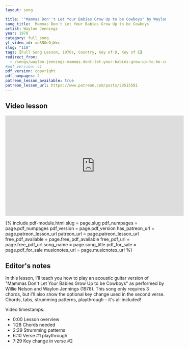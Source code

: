 ```yaml
---
layout: song

title: '"Mammas Don''t Let Your Babies Grow Up to be Cowboys" by Waylon Jennings and Willie Nelson'
song_title:  Mammas Don't Let Your Babies Grow Up to be Cowboys
artist: Waylon Jennings
year: 1978
category: full_song
yt_video_id: xoSN0eOjWxc
slug: "118"
tags: [Full Song Lesson, 1970s, Country, Key of D, Key of E]
redirect_from:
  - /songs/waylon-jennings-mammas-dont-let-your-babies-grow-up-to-be-cowboys/
#pdf_version: v1
pdf_version: copyright
pdf_numpages: 2
patreon_lesson_available: true
patreon_lesson_url: https://www.patreon.com/posts/28515581
---
```


## Video lesson

<iframe width="560" height="315" src="https://www.youtube.com/embed/xoSN0eOjWxc?showinfo=0" frameborder="0" allowfullscreen></iframe>

{% include pdf-module.html slug = page.slug pdf_numpages = page.pdf_numpages pdf_version = page.pdf_version has_patreon_url = page.patreon_lesson_url patreon_url = page.patreon_lesson_url free_pdf_available = page.free_pdf_available free_pdf_url = page.free_pdf_url song_name = page.song_title pdf_for_sale = page.pdf_for_sale musicnotes_url = page.musicnotes_url %}

## Editor's notes

In this lesson, I'll teach you how to play an acoustic guitar version of "Mammas Don't Let Your Babies Grow Up to be Cowboys" as performed by Willie Nelson and Waylon Jennings (1978). This song only requires 3 chords, but I'll also show the optional key change used in the second verse. Chords, tabs, strumming patterns, playthrough – it's all included!

Video timestamps:

- 0:00 Lesson overview
- 1:28 Chords needed
- 2:29 Strumming patterns
- 6:10 Verse #1 playthrough
- 7:29 Key change in verse #2

<!-- ## Chords needed

Quite simple! Three chords only, played in the same order for the verse and the chorus. If you want to change key in the second verse, you'll need the E A and B7 as shown below (this isn't required though, if you're doing a campfire version).

    E –––2––––3––––0––––    –––0––––0––––2–––
    B –––3––––0––––2––––    –––0––––2––––0–––
    G –––2––––0––––0––––    –––1––––2––––2–––
    D –––0––––0––––2––––    –––2––––2––––1–––
    A ––––––––2––––0––––    –––2––––0––––2–––
    E ––––––––3–––––––––    –––0–––––––––––––
         D    G    A7          E    A    B7  

## Strumming pattern

Here's a few ways to approach it. For starters, think of things in groups of 3. Begin with down strums on the "1" counts only.

    D = down strum
    U = up strum

    1 + 2 + 3 + 1 + 2 + 3 +
    D           D

From there, add smaller / weaker down strums on the "2" and "3" counts, keeping the accent (emphasis) on the "1".

    1 + 2 + 3 + 1 + 2 + 3 +
    D   d   d   D   d   d

Then, if you desire, you can add upstrums in between the smaller down strums:

    1 + 2 + 3 + 1 + 2 + 3 +
    D   d u d u D   d u d u

Said out loud, this would be "DOWN, down up down up... DOWN, down up down up... ".

## Strumming with alternating bass notes

This isn't required, but is a fun way to spice up the song a bit. Which is, alternating bass notes on the chords you strum. Examples below. See video lesson for reference.

    E ––––––2–2––2–2––––––2–2––2–2––––––2–2––2–2––––––2–2––2–2–––––
    B ––––––3–3––3–3––––––3–3––3–3––––––3–3––3–3––––––3–3––3–3–––––
    G ––––––2–2––2–2––––––2–2––2–2––––––2–2––2–2––––––2–2––2–2–––––
    D –––0–––––––––––––––––––––––––––0–––––––––––––––––––––––––––––
    A –––––––––––––––––0–––––––––––––––––––––––––––0–––––––––––––––
    E –––––––––––––––––––––––––––––––––––––––––––––––––––––––––––––
         D

    E ––––––3–3––3–3––––––3–3––3–3––––––3–3––3–3––––––3–3––3–3–––––
    B ––––––0–0––0–0––––––0–0––0–0––––––0–0––0–0––––––0–0––0–0–––––
    G ––––––0–0––0–0––––––0–0––0–0––––––0–0––0–0––––––0–0––0–0–––––
    D ––––––0–0––0–0–––0––––––––––––––––0–0––0–0–––0–––––––––––––––
    A ––––––2–2––2–2––––––––––––––––––––2–2––2–2–––––––––––––––––––
    E –––3–––––––––––––––––––––––––––3–––––––––––––––––––––––––––––
         G


    E ––––––0–0––0–0––––––0–0––0–0–––––––––0–0––0–0––––––0–0––0–0––
    B ––––––2–2––2–2––––––2–2––2–2–––––––––2–2––2–2––––––2–2––2–2––
    G ––––––0–0––0–0––––––0–0––0–0–––––––––0–0––0–0––––––0–0––0–0––
    D ––––––2–2––2–2–––2–––––––––––––––––––2–2––2–2–––2––––––––––––
    A –––0––––––––––––––––––––––––––––––0––––––––––––––––––––––––––
    E –––––––––––––––––––––––––––––––––––––––––––––––––––––––––––––
         A7

## Lyrics w/ chords

    VERSE #1

        D                                                G
        Cowboys ain't easy to love and they're harder to hold
        A7                                             D
        They'd rather give you a song than diamonds or gold
        D                                               G
        Lone star belt buckles and old faded Levi's and each night begins a new day
               A7                                                                     D
        If you don't understand him and he don't die young, he'll probably just ride away

    CHORUS

        D                                          G
        Mamas, don't let your babies grow up to be cowboys
              A7
        Don't let 'em pick guitars or drive them old trucks
        A7                                 D
        Let 'em be doctors and lawyers and such

        D                                          G
        Mamas, don't let your babies grow up to be cowboys
                       A7
        'Cause they'll never stay home and they're always alone
        A7                     D
        Even with someone they love

    VERSE #2

        E                                                     A
        Cowboys like smokey old pool rooms and clear mountain mornings
        B7                                                E
        Little warm puppies and children and girls of the night
        E
        Them that don't know him won't like him
                         A
        And them that do sometimes won't know how to take him
                 B7
        He ain't wrong he's just different
                                                                     E
        But his pride won't let him do things to make you think he's right

    CHORUS

        E                                          A
        Mamas, don't let your babies grow up to be cowboys
              B7
        Don't let 'em pick guitars or drive them old trucks
        B7                                 E
        Let 'em be doctors and lawyers and such

        E                                          A
        Mamas, don't let your babies grow up to be cowboys
                       B7
        'Cause they'll never stay home and they're always alone
        B7                     E
        Even with someone they love

## Good luck!

Thanks for reading! I hope this helped you. Questions? Comments? Requests? Let me know! -->


<!-- Verse, part 1:
D           D           G           G
1 2 3 4 5 6 1 2 3 4 5 6 1 2 3 4 5 6 1 2 3 4 5 6
A7          A7          D           D
1 2 3 4 5 6 1 2 3 4 5 6 1 2 3 4 5 6 1 2 3 4 5 6

Verse, part 2:
D           D           G           G
1 2 3 4 5 6 1 2 3 4 5 6 1 2 3 4 5 6 1 2 3 4 5 6
A7          A7          A7          D           D
1 2 3 4 5 6 1 2 3 4 5 6 1 2 3 4 5 6 1 2 3 4 5 6 1 2 3 4 5 6

Chorus, part 1
D           D           G           G
1 2 3 4 5 6 1 2 3 4 5 6 1 2 3 4 5 6 1 2 3 4 5 6
A7          A7          A7          A7    D
1 2 3 4 5 6 1 2 3 4 5 6 1 2 3 4 5 6 1 2 3 1 2 3 4 5 6

Chorus, part 2
D           D           G           G
1 2 3 4 5 6 1 2 3 4 5 6 1 2 3 4 5 6 1 2 3 4 5 6
A7          A7          A7          D           D
1 2 3 4 5 6 1 2 3 4 5 6 1 2 3 4 5 6 1 2 3 4 5 6 1 2 3 4 5 6  -->



<!-- E ––––––0–0––0–0––––––0–0––0–0––––––0–0––0–0––––––0–0––0–0–––
B ––––––0–0––0–0––––––0–0––0–0––––––0–0––0–0––––––0–0––0–0–––
G ––––––1–1––1–1––––––1–1––1–1––––––1–1––1–1––––––1–1––1–1–––
D ––––––2–2––2–2––––––2–2––2–2––––––2–2––2–2––––––2–2––2–2–––
A –––––––––––––––––2–––––––––––––––––––––––––––2–––––––––––––
E –––0–––––––––––––––––––––––––––0–––––––––––––––––––––––––––

E ––––––0–0––0–0––––––0–0––0–0––––––0–0––0–0––––––0–0––0–0–––
B ––––––2–2––2–2––––––2–2––2–2––––––2–2––2–2––––––2–2––2–2–––
G ––––––2–2––2–2––––––2–2––2–2––––––2–2––2–2––––––2–2––2–2–––
D –––––––––––––––––2–––––––––––––––––––––––––––2–––––––––––––
A –––0–––––––––––––––––––––––––––0–––––––––––––––––––––––––––
E –––––––––––––––––––––––––––––––––––––––––––––––––––––––––––

E ––––––2–2––2–2––––––2–2––2–2––––––2–2––2–2––––––2–2––2–2–––
B ––––––0–0––0–0––––––0–0––0–0––––––0–0––0–0––––––0–0––0–0–––
G ––––––2–2––2–2––––––2–2––2–2––––––2–2––2–2––––––2–2––2–2–––
D ––––––1–1––1–1––––––1–1––1–1––––––1–1––1–1––––––1–1––1–1–––
A –––2–––––––––––––––––––––––––––2–––––––––––––––––––––––––––
E –––––––––––––––––2–––––––––––––––––––––––––––2––––––––––––– -->
